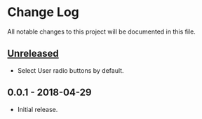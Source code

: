# Change Log
All notable changes to this project will be documented in this file.

## [Unreleased]
- Select User radio buttons by default.

## 0.0.1 - 2018-04-29
- Initial release.

[Unreleased]: https://github.com/Crayon2000/GitConduit/compare/v0.0.1...HEAD
